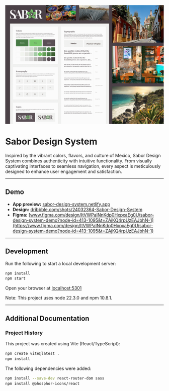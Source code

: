 <img src='src/assets/images/screenshots/sabor-cover.png' style='display: block; margin: 0 auto 1rem; max-width: 100%;'>

# Sabor Design System

Inspired by the vibrant colors, flavors, and culture of Mexico, Sabor Design System combines authenticity with intuitive functionality. From visually captivating interfaces to seamless navigation, every aspect is meticulously designed to enhance user engagement and satisfaction.

---


## Demo

- **App preview:** [sabor-design-system.netlify.app](https://sabor-design-system.netlify.app)
- **Design:** [dribbble.com/shots/24032364-Sabor-Design-System](https://dribbble.com/shots/24032364-Sabor-Design-System)
- **Figma:** [www.figma.com/design/ItVWPaINnKdp0HxpxaEg0U/sabor-design-system-demo?node-id=413-1095&t=ZAjKQ4rpUzEAJbhN-1](https://www.figma.com/design/ItVWPaINnKdp0HxpxaEg0U/sabor-design-system-demo?node-id=413-1095&t=ZAjKQ4rpUzEAJbhN-1)

---


## Development

Run the following to start a local development server:

```bash
npm install
npm start
```

Open your browser at [localhost:5301](http://localhost:5301)

Note: This project uses node 22.3.0 and npm 10.8.1.

---


## Additional Documentation

### Project History

This project was created using Vite (React/TypeScript):

```bash
npm create vite@latest .
npm install
```

The following dependencies were added:

```bash
npm install --save-dev react-router-dom sass
npm install @phosphor-icons/react
```
